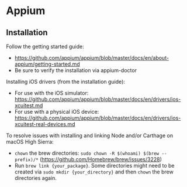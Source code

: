 # Appium

## Installation

Follow the getting started guide:
* https://github.com/appium/appium/blob/master/docs/en/about-appium/getting-started.md
* Be sure to verify the installation via appium-doctor

Installing iOS drivers (from the installation guide):
* For use with the iOS simulator: https://github.com/appium/appium/blob/master/docs/en/drivers/ios-xcuitest.md
* For use with a physical iOS device: https://github.com/appium/appium/blob/master/docs/en/drivers/ios-xcuitest-real-devices.md

To resolve issues with installing and linking Node and/or Carthage on macOS High Sierra:
* `chown` the brew directories: `sudo chown -R $(whoami) $(brew --prefix)/*` (https://github.com/Homebrew/brew/issues/3228)
* Run `brew link {your_package}`. Some directories might need to be created via `sudo mkdir {your_directory}` and then `chown` the brew directories again.
